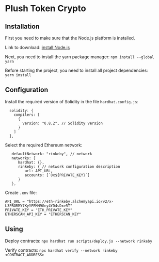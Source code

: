 # Plush Token Crypto


## Installation

First you need to make sure that the Node.js platform is installed.

Link to download: [install Node.js](https://nodejs.org/en/)

Next, you need to install the yarn package manager: `npm install --global yarn`

Before starting the project, you need to install all project dependencies: `yarn install`


## Configuration

Install the required version of Solidity in the file `hardhat.config.js`:
```
  solidity: {
    compilers: [
      {
        version: "0.8.2", // Solidity version
      }
    ]
  },
```

Select the required Ethereum network:
```
   defaultNetwork: "rinkeby", // network
   networks: {
      hardhat: {},
      rinkeby: { // network configuration description
         url: API_URL,
         accounts: [`0x${PRIVATE_KEY}`]
      }
   },
```


Create `.env` file:
```
API_URL = "https://eth-rinkeby.alchemyapi.io/v2/x-L3PRORMY7KyYFFMH9Gny4YD4sDxe5T"
PRIVATE_KEY = "ETH_PRIVATE_KEY"
ETHERSCAN_API_KEY = "ETHERSCAN_KEY"
```

## Using

Deploy contracts:
`npx hardhat run scripts/deploy.js --network rinkeby`

Verify contracts:
`npx hardhat verify --network rinkeby <CONTRACT_ADDRESS>`
